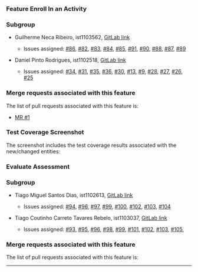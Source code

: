 ### Feature Enroll In an Activity

### Subgroup

  - Guilherme Neca Ribeiro, ist1103562, [GitLab link](https://gitlab.rnl.tecnico.ulisboa.pt/ist1103562)

    + Issues assigned: [#86](https://gitlab.rnl.tecnico.ulisboa.pt/es/es24-19/-/issues/86), [#82](https://gitlab.rnl.tecnico.ulisboa.pt/es/es24-19/-/issues/82), [#83](https://gitlab.rnl.tecnico.ulisboa.pt/es/es24-19/-/issues/83), [#84](https://gitlab.rnl.tecnico.ulisboa.pt/es/es24-19/-/issues/84), [#85](https://gitlab.rnl.tecnico.ulisboa.pt/es/es24-19/-/issues/85), [#91](https://gitlab.rnl.tecnico.ulisboa.pt/es/es24-19/-/issues/91), [#90](https://gitlab.rnl.tecnico.ulisboa.pt/es/es24-19/-/issues/90), [#88](https://gitlab.rnl.tecnico.ulisboa.pt/es/es24-19/-/issues/88), [#87](https://gitlab.rnl.tecnico.ulisboa.pt/es/es24-19/-/issues/87), [#89](https://gitlab.rnl.tecnico.ulisboa.pt/es/es24-19/-/issues/89)



  - Daniel Pinto Rodrigues, ist1102518, [GitLab link](https://gitlab.rnl.tecnico.ulisboa.pt/ist1102518)

      + Issues assigned: [#34](https://gitlab.rnl.tecnico.ulisboa.pt/es/es24-19/-/issues/34), [#31](https://gitlab.rnl.tecnico.ulisboa.pt/es/es24-19/-/issues/31), [#35](https://gitlab.rnl.tecnico.ulisboa.pt/es/es24-19/-/issues/35), [#36](https://gitlab.rnl.tecnico.ulisboa.pt/es/es24-19/-/issues/36), [#30](https://gitlab.rnl.tecnico.ulisboa.pt/es/es24-19/-/issues/30), [#13](https://gitlab.rnl.tecnico.ulisboa.pt/es/es24-19/-/issues/13), [#9](https://gitlab.rnl.tecnico.ulisboa.pt/es/es24-19/-/issues/9), [#28](https://gitlab.rnl.tecnico.ulisboa.pt/es/es24-19/-/issues/28), [#27](https://gitlab.rnl.tecnico.ulisboa.pt/es/es24-19/-/issues/27), [#26](https://gitlab.rnl.tecnico.ulisboa.pt/es/es24-19/-/issues/26), [#25](https://gitlab.rnl.tecnico.ulisboa.pt/es/es24-19/-/issues/25)



### Merge requests associated with this feature

The list of pull requests associated with this feature is:

  - [MR #1](https://gitlab.rnl.tecnico.ulisboa.pt/es/es24-19/-/merge_requests/6)


### Test Coverage Screenshot
The screenshot includes the test coverage results associated with the new/changed entities:


### Evaluate Assessment

### Subgroup

  - Tiago Miguel Santos Dias, ist1102613, [GitLab link](https://gitlab.rnl.tecnico.ulisboa.pt/ist1102613)

      + Issues assigned: [#94](https://gitlab.rnl.tecnico.ulisboa.pt/es/es24-19/-/issues/94), [#96](https://gitlab.rnl.tecnico.ulisboa.pt/es/es24-19/-/issues/96), [#97](https://gitlab.rnl.tecnico.ulisboa.pt/es/es24-19/-/issues/97), [#99](https://gitlab.rnl.tecnico.ulisboa.pt/es/es24-19/-/issues/99), [#100](https://gitlab.rnl.tecnico.ulisboa.pt/es/es24-19/-/issues/100), [#102](https://gitlab.rnl.tecnico.ulisboa.pt/es/es24-19/-/issues/102), [#103](https://gitlab.rnl.tecnico.ulisboa.pt/es/es24-19/-/issues/103), [#104](https://gitlab.rnl.tecnico.ulisboa.pt/es/es24-19/-/issues/104)

  - Tiago Coutinho Carreto Tavares Rebelo, ist1103037, [GitLab link](https://gitlab.rnl.tecnico.ulisboa.pt/ist1103037)
      + Issues assigned: [#93](https://gitlab.rnl.tecnico.ulisboa.pt/es/es24-19/-/issues/93), [#95](https://gitlab.rnl.tecnico.ulisboa.pt/es/es24-19/-/issues/95), [#96](https://gitlab.rnl.tecnico.ulisboa.pt/es/es24-19/-/issues/96), [#98](https://gitlab.rnl.tecnico.ulisboa.pt/es/es24-19/-/issues/98), [#99](https://gitlab.rnl.tecnico.ulisboa.pt/es/es24-19/-/issues/99), [#101](https://gitlab.rnl.tecnico.ulisboa.pt/es/es24-19/-/issues/101), [#102](https://gitlab.rnl.tecnico.ulisboa.pt/es/es24-19/-/issues/102), [#103](https://gitlab.rnl.tecnico.ulisboa.pt/es/es24-19/-/issues/103), [#105](https://gitlab.rnl.tecnico.ulisboa.pt/es/es24-19/-/issues/105),

### Merge requests associated with this feature

The list of pull requests associated with this feature is:

---
